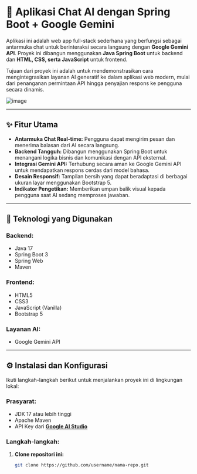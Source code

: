 # 🚀 Aplikasi Chat AI dengan Spring Boot + Google Gemini

Aplikasi ini adalah web app full-stack sederhana yang berfungsi sebagai antarmuka chat untuk berinteraksi secara langsung dengan **Google Gemini API**. Proyek ini dibangun menggunakan **Java Spring Boot** untuk backend dan **HTML, CSS, serta JavaScript** untuk frontend.

Tujuan dari proyek ini adalah untuk mendemonstrasikan cara mengintegrasikan layanan AI generatif ke dalam aplikasi web modern, mulai dari penanganan permintaan API hingga penyajian respons ke pengguna secara dinamis.

![image](https://github.com/user-attachments/assets/dfaeb702-f490-4793-87e8-38eece58d2ee)


---

## ✨ Fitur Utama

- **Antarmuka Chat Real-time:** Pengguna dapat mengirim pesan dan menerima balasan dari AI secara langsung.
- **Backend Tangguh:** Dibangun menggunakan Spring Boot untuk menangani logika bisnis dan komunikasi dengan API eksternal.
- **Integrasi Gemini API:** Terhubung secara aman ke Google Gemini API untuk mendapatkan respons cerdas dari model bahasa.
- **Desain Responsif:** Tampilan bersih yang dapat beradaptasi di berbagai ukuran layar menggunakan Bootstrap 5.
- **Indikator Pengetikan:** Memberikan umpan balik visual kepada pengguna saat AI sedang memproses jawaban.

---

## 🔧 Teknologi yang Digunakan

### Backend:
- Java 17  
- Spring Boot 3  
- Spring Web  
- Maven  

### Frontend:
- HTML5  
- CSS3  
- JavaScript (Vanilla)  
- Bootstrap 5  

### Layanan AI:
- Google Gemini API

---

## ⚙️ Instalasi dan Konfigurasi

Ikuti langkah-langkah berikut untuk menjalankan proyek ini di lingkungan lokal:

### Prasyarat:
- JDK 17 atau lebih tinggi  
- Apache Maven  
- API Key dari **[Google AI Studio](https://aistudio.google.com/)**

### Langkah-langkah:

1. **Clone repositori ini:**
   ```bash
   git clone https://github.com/username/nama-repo.git
